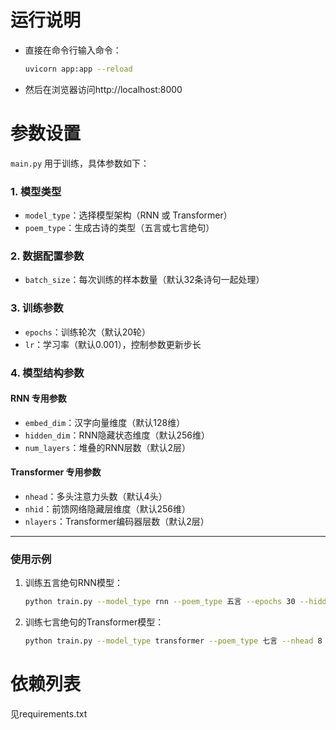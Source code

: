 # 运⾏说明

- 直接在命令行输入命令：
   ```bash
   uvicorn app:app --reload
- 然后在浏览器访问http://localhost:8000

# 参数设置

`main.py` 用于训练，具体参数如下：

### 1. 模型类型
- `model_type`：选择模型架构（RNN 或 Transformer）  
- `poem_type`：生成古诗的类型（五言或七言绝句）

### 2. 数据配置参数
- `batch_size`：每次训练的样本数量（默认32条诗句一起处理）

### 3. 训练参数
- `epochs`：训练轮次（默认20轮）  
- `lr`：学习率（默认0.001），控制参数更新步长

### 4. 模型结构参数
#### RNN 专用参数
- `embed_dim`：汉字向量维度（默认128维）  
- `hidden_dim`：RNN隐藏状态维度（默认256维）  
- `num_layers`：堆叠的RNN层数（默认2层）

#### Transformer 专用参数
- `nhead`：多头注意力头数（默认4头）  
- `nhid`：前馈网络隐藏层维度（默认256维）  
- `nlayers`：Transformer编码器层数（默认2层）

---

### 使用示例
1. 训练五言绝句RNN模型：  
   ```bash
   python train.py --model_type rnn --poem_type 五言 --epochs 30 --hidden_dim 512

2. 训练七言绝句的Transformer模型：  
   ```bash
   python train.py --model_type transformer --poem_type 七言 --nhead 8 --nhid 512

# 依赖列表
见requirements.txt
